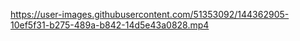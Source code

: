



https://user-images.githubusercontent.com/51353092/144362905-10ef5f31-b275-489a-b842-14d5e43a0828.mp4

